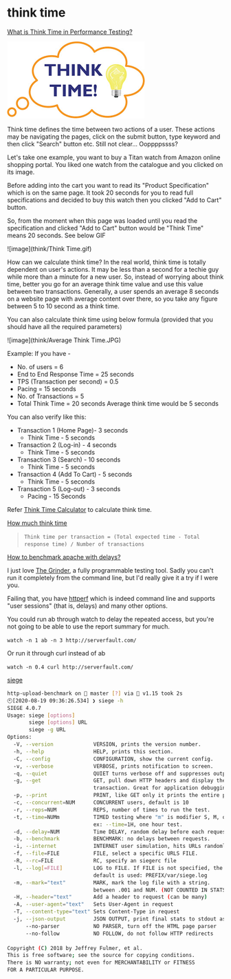 # think time

[What is Think Time in Performance Testing?](https://perfmatrix.blogspot.com/2017/03/think-time.html)

![image](think/image_think_time_bubble.jpg)

Think time defines the time between two actions of a user. These actions may be navigating the pages, click on the submit button, type keyword and then click "Search" button etc. Still not clear... Ooppppssss?

Let's take one example, you want to buy a Titan watch from Amazon online shopping portal. 
You liked one watch from the catalogue and you clicked on its image. 

Before adding into the cart you want to read its "Product Specification" 
which is on the same page. It took 20 seconds for you to read full specifications 
and decided to buy this watch then you clicked "Add to Cart" button. 

So, from the moment when this page was loaded until you read the specification 
and clicked "Add to Cart" button would be "Think Time" means 20 seconds. See below GIF

![image](think/Think Time.gif)

How can we calculate think time?
In the real world, think time is totally dependent on user's actions. It may be less than a second for a techie guy while more than a minute for a new user. So, instead of worrying about think time, better you go for an average think time value and use this value between two transactions. Generally, a user spends an average 8 seconds on a website page with average content over there, so you take any figure between 5 to 10 second as a think time. 

You can also calculate think time using below formula (provided that you should have all the required parameters)

![image](think/Average Think Time.JPG)

Example: If you have - 
- No. of users = 6
- End to End Response Time = 25 seconds
- TPS (Transaction per second) = 0.5
- Pacing = 15 seconds
- No. of Transactions = 5
- Total Think Time = 20 seconds
Average think time would be 5 seconds

You can also verify like this:

- Transaction 1 (Home Page)- 3 seconds
    - Think Time  - 5 seconds
- Transaction 2 (Log-in) - 4 seconds
    - Think Time  - 5 seconds
- Transaction 3 (Search) - 10 seconds
    - Think Time  - 5 seconds
- Transaction 4 (Add To Cart) - 5 seconds
    - Think Time  - 5 seconds
- Transaction 5 (Log-out) - 3 seconds
    - Pacing  - 15 Seconds

Refer [Think Time Calculator](http://perfmatrix.blogspot.com/2016/11/think-time-calculator.html) to calculate think time.


[How much think time](https://octoperf.com/blog/2017/03/15/think-time/)

> `Think time per transaction = (Total expected time - Total response time) / Number of transactions`

[How to benchmark apache with delays?](https://stackoverflow.com/questions/978142/how-to-benchmark-apache-with-delays)

I just love [The Grinder](http://grinder.sourceforge.net/g3/features.html), a fully programmable testing tool. Sadly you can't run it completely from the command line, but I'd really give it a try if I were you.

Failing that, you have [httperf](http://www.hpl.hp.com/research/linux/httperf) which is indeed command line and supports "user sessions" (that is, delays) and many other options.


You could run ab through watch to delay the repeated access, but you're not going to be able to use the report summary for much.

`watch -n 1 ab -n 3 http://serverfault.com/`

Or run it through curl instead of ab

`watch -n 0.4 curl http://serverfault.com/`


[siege](https://github.com/JoeDog/siege)

```bash
http-upload-benchmark on  master [?] via 🐹 v1.15 took 2s 
🕙[2020-08-19 09:36:26.534] ❯ siege -h                                 
SIEGE 4.0.7
Usage: siege [options]
       siege [options] URL
       siege -g URL
Options:
  -V, --version             VERSION, prints the version number.
  -h, --help                HELP, prints this section.
  -C, --config              CONFIGURATION, show the current config.
  -v, --verbose             VERBOSE, prints notification to screen.
  -q, --quiet               QUIET turns verbose off and suppresses output.
  -g, --get                 GET, pull down HTTP headers and display the
                            transaction. Great for application debugging.
  -p, --print               PRINT, like GET only it prints the entire page.
  -c, --concurrent=NUM      CONCURRENT users, default is 10
  -r, --reps=NUM            REPS, number of times to run the test.
  -t, --time=NUMm           TIMED testing where "m" is modifier S, M, or H
                            ex: --time=1H, one hour test.
  -d, --delay=NUM           Time DELAY, random delay before each request
  -b, --benchmark           BENCHMARK: no delays between requests.
  -i, --internet            INTERNET user simulation, hits URLs randomly.
  -f, --file=FILE           FILE, select a specific URLS FILE.
  -R, --rc=FILE             RC, specify an siegerc file
  -l, --log[=FILE]          LOG to FILE. If FILE is not specified, the
                            default is used: PREFIX/var/siege.log
  -m, --mark="text"         MARK, mark the log file with a string.
                            between .001 and NUM. (NOT COUNTED IN STATS)
  -H, --header="text"       Add a header to request (can be many)
  -A, --user-agent="text"   Sets User-Agent in request
  -T, --content-type="text" Sets Content-Type in request
  -j, --json-output         JSON OUTPUT, print final stats to stdout as JSON
      --no-parser           NO PARSER, turn off the HTML page parser
      --no-follow           NO FOLLOW, do not follow HTTP redirects

Copyright (C) 2018 by Jeffrey Fulmer, et al.
This is free software; see the source for copying conditions.
There is NO warranty; not even for MERCHANTABILITY or FITNESS
FOR A PARTICULAR PURPOSE.
```


